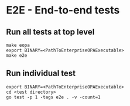 # E2E - End-to-end tests

## Run all tests at top level

```
make eopa
export BINARY=<PathToEnterpriseOPAExecutable>
make e2e
```

## Run individual test

```
export BINARY=<PathToEnterpriseOPAExecutable>
cd <test directory>
go test -p 1 -tags e2e . -v -count=1
```
